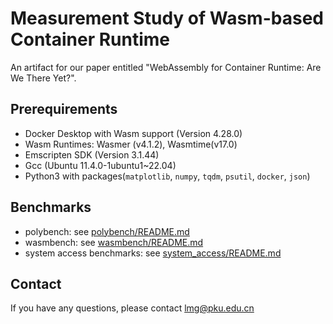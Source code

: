 # Measurement Study of Wasm-based Container Runtime

An artifact for our paper entitled "WebAssembly for Container Runtime: Are We There Yet?".

## Prerequirements
- Docker Desktop with Wasm support (Version 4.28.0)
- Wasm Runtimes: Wasmer (v4.1.2), Wasmtime(v17.0)
- Emscripten SDK (Version 3.1.44)
- Gcc (Ubuntu 11.4.0-1ubuntu1~22.04)
- Python3 with packages(`matplotlib`, `numpy`, `tqdm`, `psutil`, `docker`, `json`)

## Benchmarks

- polybench: see [polybench/README.md](polybench/README.md)
- wasmbench: see [wasmbench/README.md](wasmbench/README.md)
- system access benchmarks: see [system_access/README.md](system_access/README.md)

## Contact

If you have any questions, please contact lmg@pku.edu.cn